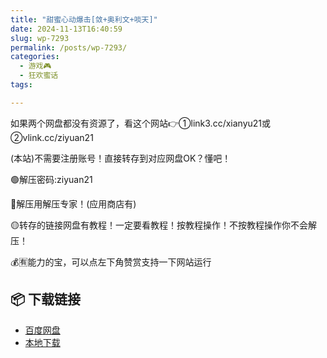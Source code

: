 ```yaml
---
title: "甜蜜心动爆击[敛+奥利文+啖天]"
date: 2024-11-13T16:40:59
slug: wp-7293
permalink: /posts/wp-7293/
categories:
  - 游戏🎮
  - 狂欢蜜话
tags:

---
```


如果两个网盘都没有资源了，看这个网站👉①link3.cc/xianyu21或②vlink.cc/ziyuan21

(本站)不需要注册账号！直接转存到对应网盘OK？懂吧！

🟢解压密码:ziyuan21

🔵解压用解压专家！(应用商店有)

🟡转存的链接网盘有教程！一定要看教程！按教程操作！不按教程操作你不会解压！

💰🈶能力的宝，可以点左下角赞赏支持一下网站运行

## 📦 下载链接
- [百度网盘](https://blziyuan21.com/pay-download/7293?key=b1832e02e1&down_id=0)
- [本地下载](https://blziyuan21.com/pay-download/7293?key=b1832e02e1&down_id=1)

